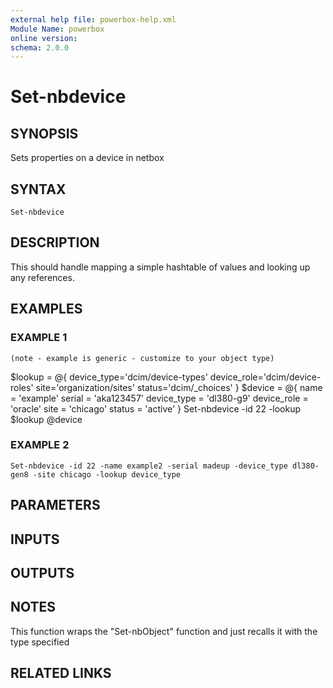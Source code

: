 ```yaml
---
external help file: powerbox-help.xml
Module Name: powerbox
online version:
schema: 2.0.0
---
```


# Set-nbdevice

## SYNOPSIS
Sets properties on a device in netbox

## SYNTAX

```
Set-nbdevice
```

## DESCRIPTION
This should handle mapping a simple hashtable of values and looking up any references.

## EXAMPLES

### EXAMPLE 1
```
(note - example is generic - customize to your object type)
```

$lookup = @{
    device_type='dcim/device-types'
    device_role='dcim/device-roles'
    site='organization/sites'
    status='dcim/_choices'
}
$device = @{
    name = 'example'
    serial = 'aka123457'
    device_type = 'dl380-g9'
    device_role = 'oracle'
    site = 'chicago'
    status = 'active'
}
Set-nbdevice -id 22 -lookup $lookup @device

### EXAMPLE 2
```
Set-nbdevice -id 22 -name example2 -serial madeup -device_type dl380-gen8 -site chicago -lookup device_type
```

## PARAMETERS

## INPUTS

## OUTPUTS

## NOTES
This function wraps the "Set-nbObject" function and just recalls it with the type specified

## RELATED LINKS
